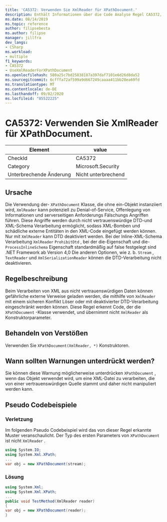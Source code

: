 ```yaml
---
title: 'CA5372: Verwenden Sie XmlReader für XPathDocument.'
description: Enthält Informationen über die Code Analyse Regel CA5372, einschließlich der Gründe, der Behebung von Verstößen und der Zeit, zu der Sie unterdrückt werden soll.
ms.date: 08/14/2019
ms.topic: reference
author: filipsebesta
ms.author: filipse
manager: jillfra
dev_langs:
- CSharp
ms.workload:
- multiple
f1_keywords:
- CA5372
- UseXmlReaderForXPathDocument
ms.openlocfilehash: 580a25c7bd25838187a397daf7101e6d26d8da52
ms.sourcegitcommit: 6cfffa72af599a9d667249caaaa411bb28ea69fd
ms.translationtype: MT
ms.contentlocale: de-DE
ms.lasthandoff: 09/02/2020
ms.locfileid: "85522225"
---
```

# <a name="ca5372-use-xmlreader-for-xpathdocument"></a>CA5372: Verwenden Sie XmlReader für XPathDocument.

|Element|value|
|-|-|
|CheckId|CA5372|
|Category|Microsoft.Security|
|Unterbrechende Änderung|Nicht unterbrechend|

## <a name="cause"></a>Ursache

Die Verwendung der- `XPathDocument` Klasse, die ohne ein-Objekt instanziiert wird, `XmlReader` kann potenziell zu Denial-of-Service, Offenlegung von Informationen und serverseitigen Anforderungs Fälschungs Angriffen führen. Diese Angriffe werden durch nicht vertrauenswürdige DTD-und XML-Schema Verarbeitung ermöglicht, sodass XML-Bomben und schädliche externe Entitäten in den XML-Code eingefügt werden können. Nur mit `XmlReader` kann DTD deaktiviert werden. Bei der Inline-XML-Schema Verarbeitung `XmlReader` `ProhibitDtd` , bei der die-Eigenschaft und die- `ProcessInlineSchema` Eigenschaft standardmäßig auf false festgelegt sind .NET Framework ab Version 4,0 Die anderen Optionen, wie z. b. `Stream` , `TextReader` und `XmlSerializationReader` können die DTD-Verarbeitung nicht deaktivieren.

## <a name="rule-description"></a>Regelbeschreibung

Beim Verarbeiten von XML aus nicht vertrauenswürdigen Daten können gefährliche externe Verweise geladen werden, die mithilfe von `XmlReader` mit einem sicheren Konflikt Löser oder mit deaktivierter DTD-Verarbeitung eingeschränkt werden können. Diese Regel erkennt Code, der die `XPathDocument` -Klasse verwendet, und übernimmt nicht `XmlReader` als Konstruktorparameter.

## <a name="how-to-fix-violations"></a>Behandeln von Verstößen

Verwenden Sie `XPathDocument(XmlReader, *)` Konstruktoren.

## <a name="when-to-suppress-warnings"></a>Wann sollten Warnungen unterdrückt werden?

Sie können diese Warnung möglicherweise unterdrücken `XPathDocument` , wenn das Objekt verwendet wird, um eine XML-Datei zu verarbeiten, die von einer vertrauenswürdigen Quelle stammt und daher nicht manipuliert werden kann.

## <a name="pseudo-code-examples"></a>Pseudo Codebeispiele

### <a name="violation"></a>Verletzung

Im folgenden Pseudo Codebeispiel wird das von dieser Regel erkannte Muster veranschaulicht.
Der Typ des ersten Parameters von `XPathDocument` ist nicht `XmlReader` .

```csharp
using System.IO;
using System.Xml.XPath;
...
var obj = new XPathDocument(stream);
```

### <a name="solution"></a>Lösung

```csharp
using System.Xml;
using System.Xml.XPath;
...
public void TestMethod(XmlReader reader)
{
var obj = new XPathDocument(reader);
}
```
